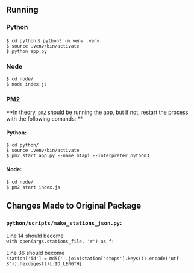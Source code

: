 ## Running
### Python
`$ cd python` 
`$ python3 -m venv .venv`  
`$ source .venv/bin/activate`  
`$ python app.py`
### Node
`$ cd node/`  
`$ node index.js`

### PM2
**In theory, `pm2` should be running the app, but if not, restart the process with the following comands: **
#### Python:
`$ cd python/`  
`$ source .venv/bin/activate`  
`$ pm2 start app.py --name mtapi --interpreter python3`
#### Node:
`$ cd node/`  
`$ pm2 start index.js`

## Changes Made to Original Package

### **`python/scripts/make_stations_json.py`:**

Line 14 should become 
<br />
```with open(args.stations_file, 'r') as f:```

Line 36 should become
<br />
```station['id'] = md5(''.join(station['stops'].keys()).encode('utf-8')).hexdigest()[:ID_LENGTH]```
